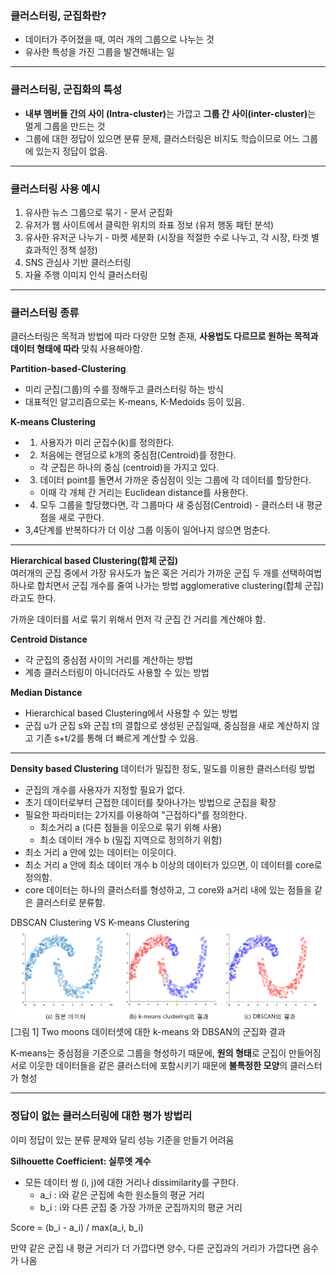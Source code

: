 ### 클러스터링, 군집화란?
- 데이터가 주어졌을 때, 여러 개의 그룹으로 나누는 것
- 유사한 특성을 가진 그룹을 발견해내는 일
---

### 클러스터링, 군집화의 특성
- <b>내부 멤버들 간의 사이 (Intra-cluster)</b>는 가깝고 <b>그룹 간 사이(inter-cluster)</b>는 멀게 그룹을 만드는 것
- 그룹에 대한 정답이 있으면 분류 문제, 클러스터링은 비지도 학습이므로 어느 그룹에 있는지 정답이 없음.
---

### 클러스터링 사용 예시
1. 유사한 뉴스 그룹으로 묶기 - 문서 군집화
2. 유저가 웹 사이트에서 클릭한 위치의 좌표 정보 (유저 행동 패턴 분석)
3. 유사한 유저군 나누기 - 마켓 세분화 (시장을 적절한 수로 나누고, 각 시장, 타겟 별 효과적인 정책 설정)
4. SNS 관심사 기반 클러스터링
5. 자율 주행 이미지 인식 클러스터링
---


### 클러스터링 종류
클러스터링은 목적과 방법에 따라 다양한 모형 존재, <b>사용법도 다르므로 원하는 목적과 데이터 형태에 따라</b> 맞춰 사용해야함.

<b>Partition-based-Clustering</b>
- 미리 군집(그룹)의 수를 정해두고 클러스터링 하는 방식
- 대표적인 알고리즘으로는 K-means, K-Medoids 등이 있음.

<b>K-means Clustering</b>
- 1) 사용자가 미리 군집수(k)를 정의한다.
- 2) 처음에는 랜덤으로 k개의 중심점(Centroid)를 정한다.
  - 각 군집은 하나의 중심 (centroid)을 가지고 있다.
- 3) 데이터 point를 돌면서 가까운 중심점이 잇는 그룹에 각 데이터를 할당한다.
  - 이때 각 개체 간 거리는 Euclidean distance를 사용한다.
- 4) 모두 그룹을 할당했다면, 각 그룹마다 새 중심점(Centroid) - 클러스터 내 평균점을 새로 구한다.
- 3,4단계를 반복하다가 더 이상 그룹 이동이 일어나지 않으면 멈춘다.

---
<b>Hierarchical based Clustering(합체 군집)</b><br>
여러개의 군집 중에서 가장 유사도가 높은 혹은 거리가 가까운 군집 두 개를 선택하여법 하나로 합치면서 군집 개수를 줄여 나가는 방법
agglomerative clustering(합체 군집) 라고도 한다.

가까운 데이터를 서로 묶기 위해서 먼저 각 군집 간 거리를 계산해야 함.

<b>Centroid Distance</b>
- 각 군집의 중심점 사이의 거리를 계산하는 방법
- 계층 클러스터링이 아니더라도 사용할 수 있는 방법

<b>Median Distance</b>
- Hierarchical based Clustering에서 사용할 수 있는 방법
- 군집 u가 군집 s와 군집 t의 결합으로 생성된 군집일때, 중심점을 새로 계산하지 않고 기존 s+t/2를 통해 더 빠르게 계산할 수 있음.

---
<b>Density based Clustering</b>
데이터가 밀집한 정도, 밀도를 이용한 클러스터링 방법

- 군집의 개수를 사용자가 지정할 필요가 없다.
- 초기 데이터로부터 근접한 데이터를 찾아나가는 방법으로 군집을 확장
- 필요한 파라미터는 2가지를 이용하여 "근접하다"를 정의한다.
  - 최소거리 a (다른 점들을 이웃으로 묶기 위해 사용)
  - 최소 데이터 개수 b (밀집 지역으로 정의하기 위함)
- 최소 거리 a 안에 있는 데이터는 이웃이다.
- 최소 거리 a 안에 최소 데이터 개수 b 이상의 데이터가 있으면, 이 데이터를 core로 정의함.
- core 데이터는 하나의 클러스터를 형성하고, 그 core와 a거리 내에 있는 점들을 같은 클러스터로 분류함.


DBSCAN Clustering VS K-means Clustering
![img.png](images/img.png)
[그림 1] Two moons 데이터셋에 대한 k-means 와 DBSAN의 군집화 결과

K-means는 중심점을 기준으로 그룹을 형성하기 때문에, <b>원의 형태</b>로 군집이 만들어짐<br>
서로 이웃한 데이터들을 같은 클러스터에 포함시키기 때문에 <b>불특정한 모양</b>의 클러스터가 형성

---
### 정답이 없는 클러스터링에 대한 평가 방법리
이미 정답이 있는 분류 문제와 달리 성능 기준을 만들기 어려움

<b> Silhouette Coefficient: 실루엣 계수</b>

- 모든 데이터 쌍 (i, j)에 대한 거리나 dissimilarity를 구한다.
  - a_i : i와 같은 군집에 속한 원소들의 평균 거리
  - b_i : i와 다른 군집 중 가장 가까운 군집까지의 평균 거리

Score = (b_i - a_i) / max(a_i, b_i)

만약 같은 군집 내 평균 거리가 더 가깝다면 양수, 다른 군집과의 거리가 가깝다면 음수가 나옴
